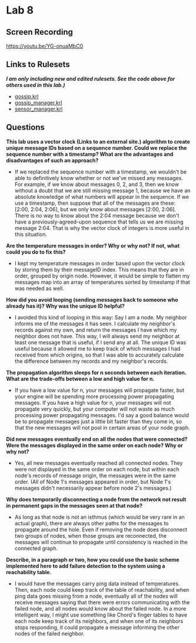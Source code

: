 
# Lab 8

## Screen Recording
https://youtu.be/YG-onuaMbC0

## Links to Rulesets
***I am only including new and edited rulesets.  See the code above for others used in this lab.)***
* [gossip.krl](https://raw.githubusercontent.com/garrettguycharles/cs462/master/lab8/gossip.krl)
* [gossip_manager.krl](https://raw.githubusercontent.com/garrettguycharles/cs462/master/lab8/gossip_manager.krl)
* [sensor_manager.krl](https://raw.githubusercontent.com/garrettguycharles/cs462/master/lab8/sensor_manager.krl)

## Questions

**This lab uses a vector clock (Links to an external site.) algorithm to create unique message IDs based on a sequence number. Could we replace the sequence number with a timestamp? What are the advantages and disadvantages of such an approach?**
* If we replaced the sequence number with a timestamp, we wouldn't be able to definitively know whether or not we've missed any messages.  For example, if we know about messages 0, 2, and 3, then we know without a doubt that we are still missing message 1, because we have an absolute knowledge of what numbers will appear in the sequence.  If we use a timestamp, then suppose that all of the messages are these: [2:00, 2:04, 2:06], but we only know about messages [2:00, 2:06].  There is no way to know about the 2:04 message because we don't have a previously-agreed-upon sequence that tells us we are missing message 2:04.  That is why the vector clock of integers is more useful in this situation.

**Are the temperature messages in order? Why or why not? If not, what could you do to fix this?**
* I kept my temperature messages in order based upon the vector clock by storing them by their messageID index.  This means that they are in order, grouped by origin node.  However, it would be simple to flatten my messages map into an array of temperatures sorted by timestamp if that was needed as well.

**How did you avoid looping (sending messages back to someone who already has it)? Why was the unique ID helpful?**
* I avoided this kind of looping in this way:  Say I am a node.  My neighbor informs me of the messages it has seen.  I calculate my neighbor's records against my own, and return the messages I have which my neighbor does not have.  This way, I will always send my neighbor at least one message that is useful, if I send any at all.  The unique ID was useful because it allowed me to keep track of which messages I had received from which origins, so that I was able to accurately calculate the difference between my records and my neighbor's records.

**The propagation algorithm sleeps for n seconds between each iteration. What are the trade-offs between a low and high value for n.**
* If you have a low value for n, your messages will propagate faster, but your engine will be spending more processing power propagating messages.  If you have a high value for n, your messages will not propagate very quickly, but your computer will not waste as much processing power propagating messages.  I'd say a good balance would be to propagate messages just a little bit faster than they come in, so that the new messages will not pool in certain areas of your node graph.

**Did new messages eventually end on all the nodes that were connected? Were the messages displayed in the same order on each node? Why or why not?**
* Yes, all new messages eventually reached all connected nodes.  They were not displayed in the same order on each node, but within each node's records of message origin, the messages were in the same order.  (All of Node 1's messages appeared in order, but Node 1's messages didn't necessarily appear before node 2's messages.)

**Why does temporarily disconnecting a node from the network not result in permanent gaps in the messages seen at that node?**
* As long as that node is not an isthmus (which would be very rare in an actual graph), there are always other paths for the messages to propagate around the hole.  Even if removing the node does disconnect two groups of nodes, when those groups are reconnected, the messages will continue to propagate until consistency is reached in the connected graph.

**Describe, in a paragraph or two, how you could use the basic scheme implemented here to add failure detection to the system using a reachability table.**
* I would have the messages carry ping data instead of temperatures.  Then, each node could keep track of the table of reachability, and when ping data goes missing from a node, eventually all of the nodes will receive messages saying that there were errors communicating with the failed node, and all nodes would know about the failed node.  In a more intelligent way, I might use something like Chord's finger tables to have each node keep track of its neighbors, and when one of its neighbors stops responding, it could propagate a message informing the other nodes of the failed neighbor.